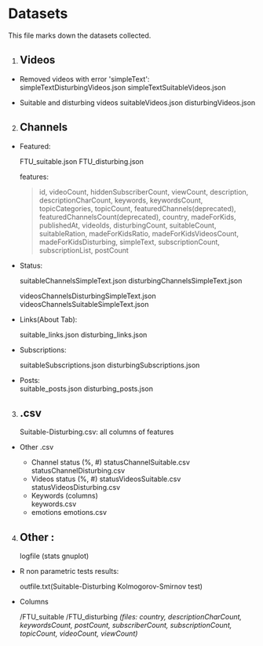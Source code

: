 # Datasets

This file marks down the datasets collected.

1. ## Videos

- 	Removed videos with error 'simpleText':
	simpleTextDisturbingVideos.json
	simpleTextSuitableVideos.json
	
-	Suitable and disturbing videos
	suitableVideos.json
	disturbingVideos.json

2. ## Channels

-	Featured:
	
	FTU_suitable.json
	FTU_disturbing.json
	
	features:
	> id, videoCount, hiddenSubscriberCount, viewCount,
	> description, descriptionCharCount, keywords, keywordsCount,
	> topicCategories, topicCount, featuredChannels(deprecated),
	> featuredChannelsCount(deprecated), country, madeForKids,
	> publishedAt, videoIds, disturbingCount, suitableCount,
	> suitableRation, madeForKidsRatio, madeForKidsVideosCount, madeForKidsDisturbing,
	> simpleText, subscriptionCount, subscriptionList, postCount

- 	Status:

	suitableChannelsSimpleText.json
	disturbingChannelsSimpleText.json
	
	videosChannelsDisturbingSimpleText.json
	videosChannelsSuitableSimpleText.json
	
- 	Links(About Tab):

	suitable_links.json
	disturbing_links.json
	
- 	Subscriptions:
	
	suitableSubscriptions.json
	disturbingSubscriptions.json

- 	Posts:	
	suitable_posts.json
	disturbing_posts.json
	
3. ## .csv

	Suitable-Disturbing.csv: all columns of features

-	Other .csv
	
	- Channel status (%, #)
		statusChannelSuitable.csv
		statusChannelDisturbing.csv		
	- Videos status (%, #)
		statusVideosSuitable.csv
		statusVideosDisturbing.csv
	- Keywords (columns)		
		keywords.csv	
	- emotions
		emotions.csv
		
			
4. ## Other :

	logfile (stats gnuplot)

- 	R non parametric tests results:

	outfile.txt(Suitable-Disturbing Kolmogorov-Smirnov test)

- 	Columns

	/FTU_suitable
	/FTU_disturbing
	*(files: country, descriptionCharCount, keywordsCount, postCount, subscriberCount,*
	*subscriptionCount, topicCount, videoCount, viewCount)*

